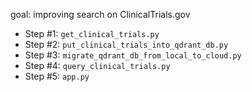 goal: improving search on ClinicalTrials.gov
* Step #1: `get_clinical_trials.py`
* Step #2: `put_clinical_trials_into_qdrant_db.py`
* Step #3: `migrate_qdrant_db_from_local_to_cloud.py`
* Step #4: `query_clinical_trials.py`
* Step #5: `app.py`
